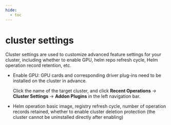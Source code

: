 ```yaml
---
hide:
  - toc
---
```


# cluster settings

Cluster settings are used to customize advanced feature settings for your cluster, including whether to enable GPU, helm repo refresh cycle, Helm operation record retention, etc.

- Enable GPU: GPU cards and corresponding driver plug-ins need to be installed on the cluster in advance.

    Click the name of the target cluster, and click __Recent Operations__ -> __Cluster Settings__ -> __Addon Plugins__ in the left navigation bar.

    

- Helm operation basic image, registry refresh cycle, number of operation records retained, whether to enable cluster deletion protection (the cluster cannot be uninstalled directly after enabling)

    